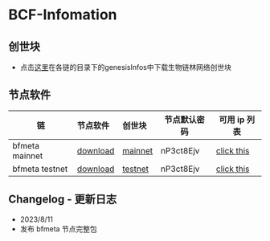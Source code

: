 # BCF-Infomation

## 创世块

- 点击[这里](./chains/)在各链的目录下的genesisInfos中下载生物链林网络创世块

## 节点软件

| 链             | 节点软件                                                                         | 创世块                                                               | 节点默认密码   | 可用 ip 列表 |
| -------------- | :------------------------------------------------------------------------------- | :------------------------------------------------------------------- | -------------- | ------------ |
| bfmeta mainnet | [download](https://github.com/BioforestChain/BCF-Infomation/releases/tag/v0.0.2) | [mainnet](./chains/bfmchain/genesisInfos/bfm-genesisBlock-mainnet.json)     | nP3ct8Ejv | [click this](./chains//bfmchain/peers/mainnet.json)
| bfmeta testnet | [download](https://github.com/BioforestChain/BCF-Infomation/releases/tag/v0.0.2) | [testnet](./chains/bfmchain/genesisInfos/bfmtest-genesisBlock-testnet.json) | nP3ct8Ejv | [click this](./chains//bfmchain/peers/testnet.json)

## Changelog - 更新日志

- 2023/8/11
- 发布 bfmeta 节点完整包

